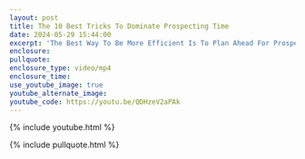 ```yaml
---
layout: post
title: The 10 Best Tricks To Dominate Prospecting Time
date: 2024-05-29 15:44:00
excerpt: 'The Best Way To Be More Efficient Is To Plan Ahead For Prospecting Time. '
enclosure:
pullquote:
enclosure_type: video/mp4
enclosure_time:
use_youtube_image: true
youtube_alternate_image:
youtube_code: https://youtu.be/QDHzeV2aPAk
---
```

{% include youtube.html %}

{% include pullquote.html %}